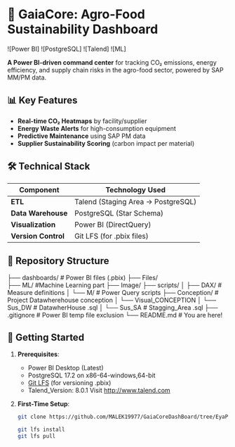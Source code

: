 # 🌱 GaiaCore: Agro-Food Sustainability Dashboard

![Power BI]
![PostgreSQL]
![Talend]
![ML]

**A Power BI-driven command center** for tracking CO₂ emissions, energy efficiency, and supply chain risks in the agro-food sector, powered by SAP MM/PM data.

## 📊 Key Features
- **Real-time CO₂ Heatmaps** by facility/supplier
- **Energy Waste Alerts** for high-consumption equipment
- **Predictive Maintenance** using SAP PM data
- **Supplier Sustainability Scoring** (carbon impact per material)

## 🛠️ Technical Stack
| Component       | Technology Used           |
|-----------------|--------------------------|
| **ETL**         | Talend (Staging Area → PostgreSQL) |
| **Data Warehouse** | PostgreSQL (Star Schema) |
| **Visualization** | Power BI (DirectQuery) |
| **Version Control** | Git LFS (for .pbix files) |

## 📂 Repository Structure
├── dashboards/ # Power BI files (.pbix)
├── Files/  
├── ML/  #Machine Learning part
├── Image/
├── scripts/
│ ├── DAX/ # Measure definitions
│ └── M/ # Power Query scripts
├── Conception/ # Project Datawherehouse conception 
│ └── Visual_CONCEPTION
│ └── Sus_DW # DatawherHouse .sql
│ └── Sus_SA # Stagging_Area .sql
├── .gitignore # Power BI temp file exclusion
└── README.md # You are here!


## 🚀 Getting Started
1. **Prerequisites**:
   - Power BI Desktop (Latest)
   - PostgreSQL 17.2 on x86-64-windows,64-bit
   - [Git LFS](https://git-lfs.com/) (for versioning .pbix)
   - Talend_Version: 8.0.1
      Visit http://www.talend.com

2. **First-Time Setup**:
   ```bash
   git clone https://github.com/MALEK19977/GaiaCoreDashBoard/tree/EyaPi

   git lfs install
   git lfs pull
